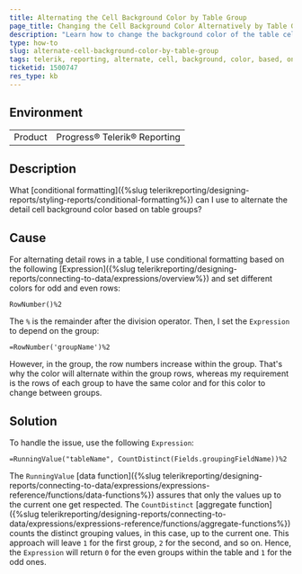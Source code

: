 ```yaml
---
title: Alternating the Cell Background Color by Table Group
page_title: Changing the Cell Background Color Alternatively by Table Group
description: "Learn how to change the background color of the table cell in Telerik Reporting based on the table group."
type: how-to
slug: alternate-cell-background-color-by-table-group
tags: telerik, reporting, alternate, cell, background, color, based, on, table, group
ticketid: 1500747
res_type: kb
---
```


## Environment

<table>
	<tbody>
		<tr>
			<td>Product</td>
			<td>Progress® Telerik® Reporting</td>
		</tr>
	</tbody>
</table>

## Description

What [conditional formatting]({%slug telerikreporting/designing-reports/styling-reports/conditional-formatting%}) can I use to alternate the detail cell background color based on table groups?

## Cause

For alternating detail rows in a table, I use conditional formatting based on the following [Expression]({%slug telerikreporting/designing-reports/connecting-to-data/expressions/overview%}) and set different colors for odd and even rows:

`RowNumber()%2`

The `%` is the remainder after the division operator. Then, I set the `Expression` to depend on the group:

`=RowNumber('groupName')%2`

However, in the group, the row numbers increase within the group. That's why the color will alternate within the group rows, whereas my requirement is the rows of each group to have the same color and for this color to change between groups.

## Solution

To handle the issue, use the following `Expression`:

`=RunningValue("tableName", CountDistinct(Fields.groupingFieldName))%2`

The `RunningValue` [data function]({%slug telerikreporting/designing-reports/connecting-to-data/expressions/expressions-reference/functions/data-functions%}) assures that only the values up to the current one get respected. The `CountDistinct` [aggregate function]({%slug telerikreporting/designing-reports/connecting-to-data/expressions/expressions-reference/functions/aggregate-functions%}) counts the distinct grouping values, in this case, up to the current one. This approach will leave `1` for the first group, `2` for the second, and so on. Hence, the `Expression` will return `0` for the even groups within the table and `1` for the odd ones.
